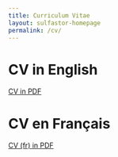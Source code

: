 ```yaml
---
title: Curriculum Vitae
layout: sulfastor-homepage
permalink: /cv/
---
```


<h1> CV in English</h1>
<a target='_blank' href='/cv/resume.pdf'>CV in PDF</a>


<h1> CV en Français</h1>
<a target='_blank' href='/cv/resume_fr.pdf'>CV (fr) in PDF</a>

